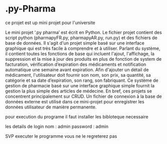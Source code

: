 # .py-Pharma
ce projet est up mini projet pour l'universite

Le mini projet ‘.py pharma’ est écrit en Python. Le fichier projet contient des script 
python (pharmapyFR.py, pharmapyAR.py, run.py) et des fichiers de base de 
données.
Il s'agit d'un projet simple basé sur une interface graphique qui est très facile à 
comprendre et à utiliser. Parlant du système, il contient toutes les fonctions de base 
qui incluent l'ajout, l'affichage, la suppression et la mise à jour des produits en plus 
de fonction de system de facturation, vérification d’expiration des médicaments et 
notification automatique une semaine avant expiration. Afin d'ajouter un détail de 
médicament, l'utilisateur doit fournir son nom, son prix, sa quantité, sa catégorie et 
sa date d’expiration, son rang, son fabriquant. Ce système de gestion de pharmacie 
basé sur une interface graphique simple fournit la gestion la plus simple des 
articles de médecine. En bref, ces projets se concentrent principalement sur CRUD. 
Un fichier de connexion à la base de données externe est utilisé dans ce mini-projet 
pour enregistrer les données utilisateur de manière permanente.


pour execution du programe 
il faut installer les bibloteque necessaire


les details de login 
nom : admin
password : admin
 

SVP executer le programme vous ne le regreterez pas  
